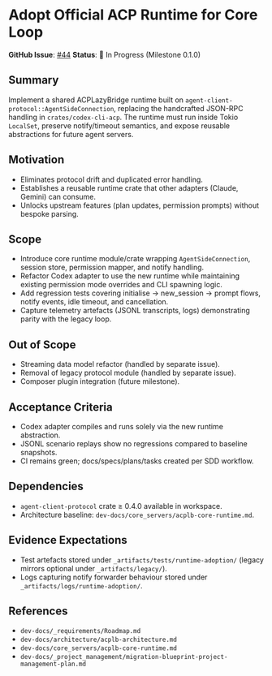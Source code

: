 # Adopt Official ACP Runtime for Core Loop

**GitHub Issue**: [#44](https://github.com/lwyBZss8924d/ACPLazyBridge/issues/44)
**Status**: 🚧 In Progress (Milestone 0.1.0)

## Summary

Implement a shared ACPLazyBridge runtime built on `agent-client-protocol::AgentSideConnection`, replacing the handcrafted JSON-RPC handling in `crates/codex-cli-acp`. The runtime must run inside Tokio `LocalSet`, preserve notify/timeout semantics, and expose reusable abstractions for future agent servers.

## Motivation

- Eliminates protocol drift and duplicated error handling.
- Establishes a reusable runtime crate that other adapters (Claude, Gemini) can consume.
- Unlocks upstream features (plan updates, permission prompts) without bespoke parsing.

## Scope

- Introduce core runtime module/crate wrapping `AgentSideConnection`, session store, permission mapper, and notify handling.
- Refactor Codex adapter to use the new runtime while maintaining existing permission mode overrides and CLI spawning logic.
- Add regression tests covering initialise → new_session → prompt flows, notify events, idle timeout, and cancellation.
- Capture telemetry artefacts (JSONL transcripts, logs) demonstrating parity with the legacy loop.

## Out of Scope

- Streaming data model refactor (handled by separate issue).
- Removal of legacy protocol module (handled by separate issue).
- Composer plugin integration (future milestone).

## Acceptance Criteria

- Codex adapter compiles and runs solely via the new runtime abstraction.
- JSONL scenario replays show no regressions compared to baseline snapshots.
- CI remains green; docs/specs/plans/tasks created per SDD workflow.

## Dependencies

- `agent-client-protocol` crate ≥ 0.4.0 available in workspace.
- Architecture baseline: `dev-docs/core_servers/acplb-core-runtime.md`.

## Evidence Expectations

- Test artefacts stored under `_artifacts/tests/runtime-adoption/` (legacy mirrors optional under `_artifacts/legacy/`).
- Logs capturing notify forwarder behaviour stored under `_artifacts/logs/runtime-adoption/`.

## References

- `dev-docs/_requirements/Roadmap.md`
- `dev-docs/architecture/acplb-architecture.md`
- `dev-docs/core_servers/acplb-core-runtime.md`
- `dev-docs/_project_management/migration-blueprint-project-management-plan.md`
